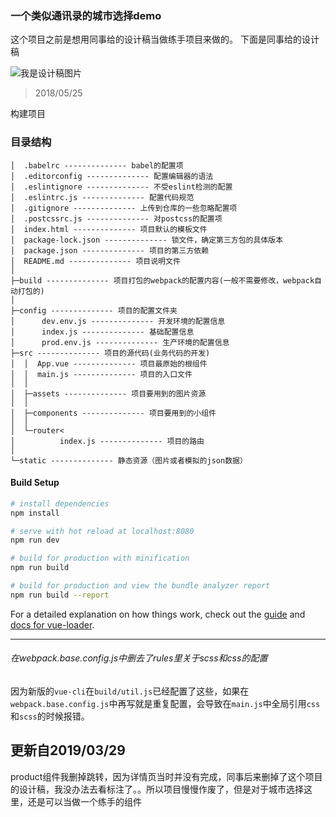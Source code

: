 ### 一个类似通讯录的城市选择demo
这个项目之前是想用同事给的设计稿当做练手项目来做的。
下面是同事给的设计稿

![我是设计稿图片](https://coding.net/u/muzi8/p/Travel/git/raw/master/design.png)

> 2018/05/25

构建项目

### 目录结构
```
│  .babelrc -------------- babel的配置项
│  .editorconfig -------------- 配置编辑器的语法
│  .eslintignore -------------- 不受eslint检测的配置
│  .eslintrc.js -------------- 配置代码规范
│  .gitignore -------------- 上传到仓库的一些忽略配置项
│  .postcssrc.js -------------- 对postcss的配置项
│  index.html -------------- 项目默认的模板文件
│  package-lock.json -------------- 锁文件，确定第三方包的具体版本
│  package.json -------------- 项目的第三方依赖
│  README.md -------------- 项目说明文件
│
├─build -------------- 项目打包的webpack的配置内容(一般不需要修改，webpack自动打包的)
│
├─config -------------- 项目的配置文件夹
│      dev.env.js -------------- 开发环境的配置信息
│      index.js -------------- 基础配置信息
│      prod.env.js -------------- 生产环境的配置信息
├─src -------------- 项目的源代码(业务代码的开发)
│  │  App.vue -------------- 项目最原始的根组件
│  │  main.js -------------- 项目的入口文件
│  │
│  ├─assets -------------- 项目要用到的图片资源
│  │
│  ├─components -------------- 项目要用到的小组件
│  │
│  └─router<
│          index.js -------------- 项目的路由
│
└─static -------------- 静态资源（图片或者模拟的json数据）
```
#### Build Setup

``` bash
# install dependencies
npm install

# serve with hot reload at localhost:8080
npm run dev

# build for production with minification
npm run build

# build for production and view the bundle analyzer report
npm run build --report
```

For a detailed explanation on how things work, check out the [guide](http://vuejs-templates.github.io/webpack/) and [docs for vue-loader](http://vuejs.github.io/vue-loader).

---

###### 在webpack.base.config.js中删去了rules里关于scss和css的配置

因为新版的`vue-cli`在`build/util.js`已经配置了这些，如果在`webpack.base.config.js`中再写就是重复配置，会导致在`main.js`中全局引用`css`和`scss`的时候报错。

## 更新自2019/03/29
product组件我删掉跳转，因为详情页当时并没有完成，同事后来删掉了这个项目的设计稿，我没办法去看标注了。。所以项目慢慢作废了，但是对于城市选择这里，还是可以当做一个练手的组件
